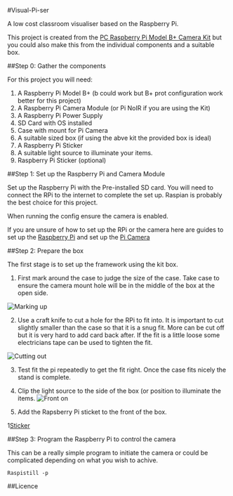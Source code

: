 #Visual-Pi-ser

A low cost classroom visualiser based on the Raspberry Pi.

This project is created from the [PC Raspberry Pi Model B+ Camera Kit](http://ucreatekit.co.uk/camera-kit.html) but you could also make this from the individual components and a suitable box.

##Step 0: Gather the components

For this project you will need:
1. A Raspberry Pi Model B+ (b could work but B+ prot configuration work better for this project)
1. A Raspberry Pi Camera Module (or Pi NoIR if you are using the Kit)
1. A Raspberry Pi Power Supply
1. SD Card with OS installed
1. Case with mount for Pi Camera
1. A suitable sized box (if using the abve kit the provided box is ideal)
1. A Raspberry Pi Sticker
1. A suitable light source to illuminate your items.
1. Raspberry Pi Sticker (optional)

##Step 1: Set up the Raspberry Pi and Camera Module

Set up the Raspberry Pi with the Pre-installed SD card. You will need to connect the RPi to the internet to complete the set up. Raspian is probably the best choice for this project.

When running the config ensure the camera is enabled. 

If you are unsure of how to set up the RPi or the camera here are guides to set up the [Raspberry Pi](http://raspberrypi.org/.....) and set up the [Pi Camera](Http://raspberrypi.org/....)

##Step 2: Prepare the box

The first stage is to set up the framework using the kit box.

1. First mark around the case to judge the size of the case. Take case to ensure the camera mount hole will be in the middle of the box at the open side.

![Marking up](../images/mark.jpg)

2. Use a craft knife to cut a hole for the RPi to fit into. It is important to cut slightly smaller than the case so that it is a snug fit. More can be cut off but it is very hard to add card back after. If the fit is a little loose some electricians tape can be used to tighten the fit.

![Cutting out](..images/cut.jpg)

3. Test fit the pi repeatedly to get the fit right. Once the case fits nicely the stand is complete.

4. Clip the light source to the side of the box (or position to illuminate the items.
![Front on](../images/fronton)

5. Add the Rapsberry Pi sticket to the front of the box.

1[Sticker](../images/back.jpg)


##Step 3: Program the Raspberry Pi to control the camera

This can be a really simple program to initiate the camera or could be complicated depending on what you wish to achive.

`Raspistill -p`

##Licence
